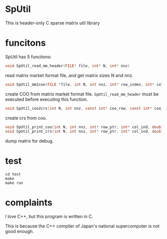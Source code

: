 # SpUtil

This is header-only C sparse matrix util library

# funcitons
SpUtil has 5 funcitons:

```c
void SpUtil_read_mm_header(FILE* file, int* N, int* nnz)
```

read matrix market format file, and get matrix sizes N and nnz.

```c
void SpUtil_mm2coo(FILE *file, int N, int nnz, int* row_index, int* col_index, double* val)
```

create COO from matrix market format file.
`SpUtil_read_mm_header` must be executed before executing this function.

```c
void SpUtil_coo2crs(int N, int nnz, const int* coo_row, const int* coo_col, const double* coo_val, int* row_ptr, int* col_ind, double* val){
```

create crs from coo.

```c
void SpUtil_print_coo(int N, int nnz, int* row_ptr, int* col_ind, double* val)
void SpUtil_print_crs(int N, int nnz, int* row_ptr, int* col_ind, double* val)
```

dump matrix for debug.

# test

```
cd test
make 
make run
```

# complaints
I love C++, but this program is written in C.

This is because the C++ compiler of Japan's national supercomputer is not good enough.
